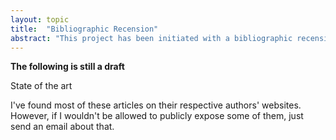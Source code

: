 ```yaml
---
layout: topic
title:  "Bibliographic Recension"
abstract: "This project has been initiated with a bibliographic recension in order to draw a state of the art. Interesting article detail some field but leave some other still to be explorer."
---
```


__The following is still a draft__

State of the art

I've found most of these articles on their respective authors' websites. However, if I wouldn't be allowed to publicly expose some of them, just send an email about that.
